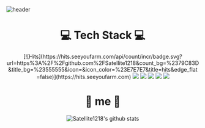 ![header](https://capsule-render.vercel.app/api?type=waving&color=69f&height=300&section=header&text=SHINWOO%20&fontSize=85&fontAlignY=42)

<h1 align="center">💻 Tech Stack 💻</h1>

<p align="center">
  [![Hits](https://hits.seeyoufarm.com/api/count/incr/badge.svg?url=https%3A%2F%2Fgithub.com%2FSatellite1218&count_bg=%2379C83D&title_bg=%23555555&icon=&icon_color=%23E7E7E7&title=hits&edge_flat=false)](https://hits.seeyoufarm.com)
  
  <img src="https://img.shields.io/badge/HTML5-E34F26?style=flat-square&logo=HTML5&logoColor=white" />
  <img src="https://img.shields.io/badge/Visual Studio-5C2D91?style=flat-square&logo=Visual Studio&logoColor=white"/>
  <img src="https://img.shields.io/badge/Visual Studio Code-007ACC?style=flat-square&logo=Visual Studio Code&logoColor=white"/>
  <img src="https://img.shields.io/badge/Git-F05032?style=flat-square&logo=Git&logoColor=white"/>
  <img src="https://img.shields.io/badge/GitHub-181717?style=flat-square&logo=GitHub&logoColor=white"/>
</p>

<h1 align="center">🎁 me 🎁</h1>
<div align="center"> 
  
![Satellite1218's github stats](https://github-readme-stats.vercel.app/api?username=Satellite1218&show_icons=true)

</div>
